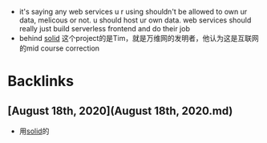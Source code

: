 - it's saying any web services u r using shouldn't be allowed to own ur data, melicous or not. u should host ur own data. web services should really just build serverless frontend and do their job
- behind [solid](https://learnsolid.cn) 这个project的是Tim，就是万维网的发明者，他认为这是互联网的mid course correction

# Backlinks
## [August 18th, 2020](August 18th, 2020.md)
- 用[solid](solid.md)的

